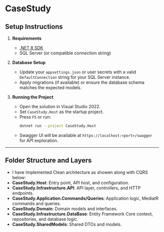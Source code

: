 # CaseStudy

## Setup Instructions

1. **Requirements**
   - [.NET 8 SDK](https://dotnet.microsoft.com/en-us/download/dotnet/8.0)
   - SQL Server (or compatible connection string)

2. **Database Setup**
   - Update your `appsettings.json` or user secrets with a valid `DefaultConnection` string for your SQL Server instance.
   - Apply migrations (if available) or ensure the database schema matches the expected models.

3. **Running the Project**
   - Open the solution in Visual Studio 2022.
   - Set `CaseStudy.Host` as the startup project.
   - Press `F5` or run:
     ```sh
     dotnet run --project CaseStudy.Host
     ```
   - Swagger UI will be available at `https://localhost:<port>/swagger` for API exploration.

---

## Folder Structure and Layers
- I have Implemented Clean architecture as showen along with CQRS below:
- **CaseStudy.Host**: Entry point, API host, and configuration.
- **CaseStudy.Infrastructure.API**: API layer, controllers, and HTTP endpoints.
- **CaseStudy.Application.Commands/Queries**: Application logic, MediatR commands and queries.
- **CaseStudy.Domain**: Domain models and interfaces.
- **CaseStudy.Infrastructure.DataBase**: Entity Framework Core context, repositories, and database logic.
- **CaseStudy.SharedModels**: Shared DTOs and models.

